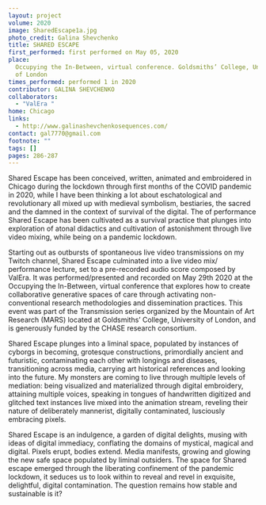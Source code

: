 ```yaml
---
layout: project
volume: 2020
image: SharedEscape1a.jpg
photo_credit: Galina Shevchenko
title: SHARED ESCAPE
first_performed: first performed on May 05, 2020
place:
  Occupying the In-Between, virtual conference. Goldsmiths’ College, University
  of London
times_performed: performed 1 in 2020
contributor: GALINA SHEVCHENKO
collaborators:
  - "ValEra "
home: Chicago
links:
  - http://www.galinashevchenkosequences.com/
contact: gal7770@gmail.com
footnote: ""
tags: []
pages: 286-287
---
```


Shared Escape has been conceived, written, animated and embroidered in Chicago during the lockdown through first months of the COVID pandemic in 2020, while I have been thinking a lot about eschatological and revolutionary all mixed up with medieval symbolism, bestiaries, the sacred and the damned in the context of survival of the digital. The of performance Shared Escape has been cultivated as a survival practice that plunges into exploration of atonal didactics and cultivation of astonishment through live video mixing, while being on a pandemic lockdown.

Starting out as outbursts of spontaneous live video transmissions on my Twitch channel, Shared Escape culminated into a live video mix/ performance lecture, set to a pre-recorded audio score composed by ValEra. It was performed/presented and recorded on May 29th 2020 at the Occupying the In-Between, virtual conference that explores how to create collaborative generative spaces of care through activating non-conventional research methodologies and dissemination practices. This event was part of the Transmission series organized by the Mountain of Art Research (MARS) located at Goldsmiths’ College, University of London, and is generously funded by the CHASE research consortium.

Shared Escape plunges into a liminal space, populated by instances of cyborgs in becoming, grotesque constructions, primordially ancient and futuristic, contaminating each other with longings and diseases, transitioning across media, carrying art historical references and looking into the future. My monsters are coming to live through multiple levels of mediation: being visualized and materialized through digital embroidery, attaining multiple voices, speaking in tongues of handwritten digitized and glitched text instances live mixed into the animation stream, reveling their nature of deliberately mannerist, digitally contaminated, lusciously embracing pixels.

Shared Escape is an indulgence, a garden of digital delights, musing with ideas of digital immediacy, conflating the domains of mystical, magical and digital. Pixels erupt, bodies extend. Media manifests, growing and glowing the new safe space populated by liminal outsiders. The space for Shared escape emerged through the liberating confinement of the pandemic lockdown, it seduces us to look within to reveal and revel in exquisite, delightful, digital contamination. The question remains how stable and sustainable is it?
